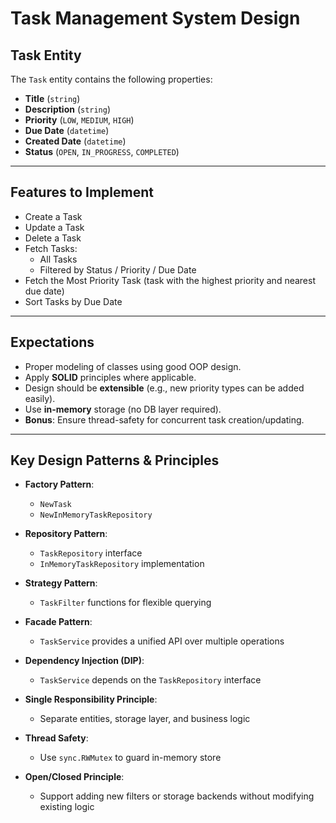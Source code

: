 # Task Management System Design

## Task Entity

The `Task` entity contains the following properties:

- **Title** (`string`)
- **Description** (`string`)
- **Priority** (`LOW`, `MEDIUM`, `HIGH`)
- **Due Date** (`datetime`)
- **Created Date** (`datetime`)
- **Status** (`OPEN`, `IN_PROGRESS`, `COMPLETED`)

---

## Features to Implement

- Create a Task
- Update a Task
- Delete a Task
- Fetch Tasks:
  - All Tasks
  - Filtered by Status / Priority / Due Date
- Fetch the Most Priority Task (task with the highest priority and nearest due date)
- Sort Tasks by Due Date

---

## Expectations

- Proper modeling of classes using good OOP design.
- Apply **SOLID** principles where applicable.
- Design should be **extensible** (e.g., new priority types can be added easily).
- Use **in-memory** storage (no DB layer required).
- **Bonus**: Ensure thread-safety for concurrent task creation/updating.

---

## Key Design Patterns & Principles

- **Factory Pattern**: 
  - `NewTask`
  - `NewInMemoryTaskRepository`
  
- **Repository Pattern**:
  - `TaskRepository` interface
  - `InMemoryTaskRepository` implementation

- **Strategy Pattern**:
  - `TaskFilter` functions for flexible querying

- **Facade Pattern**:
  - `TaskService` provides a unified API over multiple operations

- **Dependency Injection (DIP)**:
  - `TaskService` depends on the `TaskRepository` interface

- **Single Responsibility Principle**:
  - Separate entities, storage layer, and business logic

- **Thread Safety**:
  - Use `sync.RWMutex` to guard in-memory store

- **Open/Closed Principle**:
  - Support adding new filters or storage backends without modifying existing logic
